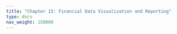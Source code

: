 ```yaml
---
title: "Chapter 15: Financial Data Visualization and Reporting"
type: docs
nav_weight: 150000
---
```

